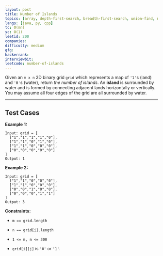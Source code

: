 ```yaml
---
layout: post
title: Number of Islands
topics: [array, depth-first-search, breadth-first-search, union-find, matrix]
langs: [java, py, cpp]
tc: O(mn)
sc: O(1)
leetid: 200
companies: 
difficulty: medium
gfg: 
hackerrank: 
interviewbit: 
leetcode: number-of-islands
---
```

Given an `m x n` 2D binary grid `grid` which represents a map of `'1'`s (land) and `'0'`s (water), return *the number of islands*.
An **island** is surrounded by water and is formed by connecting adjacent lands horizontally or vertically. You may assume all four edges of the grid are all surrounded by water.
 
---
## Test Cases
**Example 1:**
```
Input: grid = [
  ["1","1","1","1","0"],
  ["1","1","0","1","0"],
  ["1","1","0","0","0"],
  ["0","0","0","0","0"]
]
Output: 1
```
**Example 2:**
```
Input: grid = [
  ["1","1","0","0","0"],
  ["1","1","0","0","0"],
  ["0","0","1","0","0"],
  ["0","0","0","1","1"]
]
Output: 3
```
 
**Constraints:**
	
* `m == grid.length`
	
* `n == grid[i].length`
	
* `1 <= m, n <= 300`
	
* `grid[i][j]` is `'0'` or `'1'`.

        